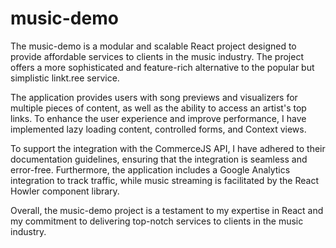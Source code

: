 # music-demo

The music-demo is a modular and scalable React project designed to provide affordable services to clients in the music industry. The project offers a more sophisticated and feature-rich alternative to the popular but simplistic linkt.ree service.

The application provides users with song previews and visualizers for multiple pieces of content, as well as the ability to access an artist's top links. To enhance the user experience and improve performance, I have implemented lazy loading content, controlled forms, and Context views.

To support the integration with the CommerceJS API, I have adhered to their documentation guidelines, ensuring that the integration is seamless and error-free. Furthermore, the application includes a Google Analytics integration to track traffic, while music streaming is facilitated by the React Howler component library.

Overall, the music-demo project is a testament to my expertise in React and my commitment to delivering top-notch services to clients in the music industry.
